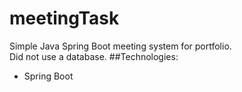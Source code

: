 # meetingTask</br>
Simple Java Spring Boot meeting system for portfolio.
</br>
Did not use a database.
##Technologies:
 - Spring Boot

